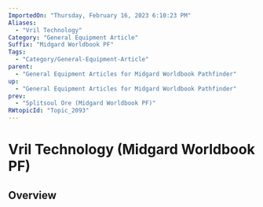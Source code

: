 ```yaml
---
ImportedOn: "Thursday, February 16, 2023 6:10:23 PM"
Aliases:
  - "Vril Technology"
Category: "General Equipment Article"
Suffix: "Midgard Worldbook PF"
Tags:
  - "Category/General-Equipment-Article"
parent:
  - "General Equipment Articles for Midgard Worldbook Pathfinder"
up:
  - "General Equipment Articles for Midgard Worldbook Pathfinder"
prev:
  - "Splitsoul Ore (Midgard Worldbook PF)"
RWtopicId: "Topic_2093"
---
```

# Vril Technology (Midgard Worldbook PF)
## Overview
